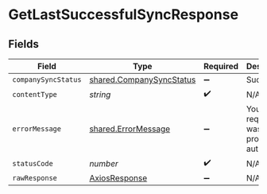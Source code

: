 # GetLastSuccessfulSyncResponse


## Fields

| Field                                                                | Type                                                                 | Required                                                             | Description                                                          |
| -------------------------------------------------------------------- | -------------------------------------------------------------------- | -------------------------------------------------------------------- | -------------------------------------------------------------------- |
| `companySyncStatus`                                                  | [shared.CompanySyncStatus](../../models/shared/companysyncstatus.md) | :heavy_minus_sign:                                                   | Success                                                              |
| `contentType`                                                        | *string*                                                             | :heavy_check_mark:                                                   | N/A                                                                  |
| `errorMessage`                                                       | [shared.ErrorMessage](../../models/shared/errormessage.md)           | :heavy_minus_sign:                                                   | Your API request was not properly authorized.                        |
| `statusCode`                                                         | *number*                                                             | :heavy_check_mark:                                                   | N/A                                                                  |
| `rawResponse`                                                        | [AxiosResponse](https://axios-http.com/docs/res_schema)              | :heavy_minus_sign:                                                   | N/A                                                                  |